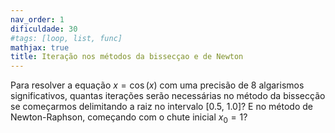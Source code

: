 ```yaml
---
nav_order: 1
dificuldade: 30
#tags: [loop, list, func]
mathjax: true
title: Iteração nos métodos da bissecçao e de Newton
---
```


Para resolver a equação $x=\cos(x)$ com uma precisão de 8 algarismos significativos, quantas iterações serão necessárias no método da bissecção se começarmos delimitando a raiz no intervalo $\left[0.5,\ 1.0\right]$? E no método de Newton-Raphson, começando com o chute inicial $x_0=1$?
